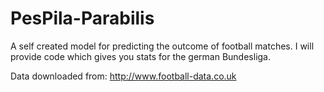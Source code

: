 PesPila-Parabilis
=================

A self created model for predicting the outcome of football matches.
I will provide code which gives you stats for the german Bundesliga.

Data downloaded from:
http://www.football-data.co.uk